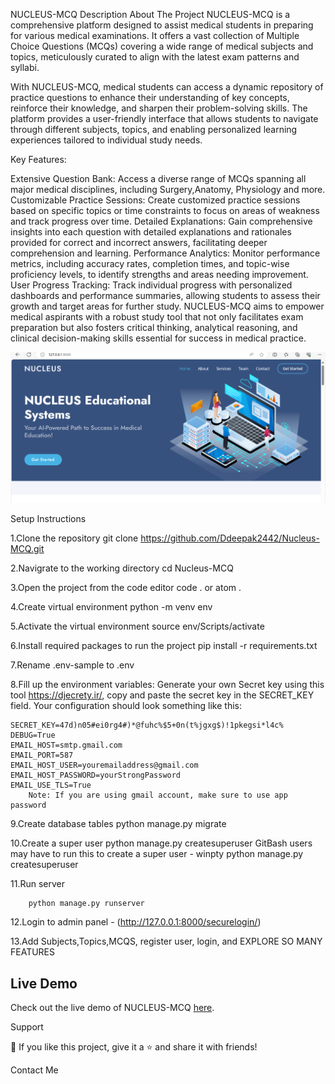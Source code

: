 NUCLEUS-MCQ
Description
        About The Project
NUCLEUS-MCQ is a comprehensive platform designed to assist medical students in preparing for various medical examinations. It offers a vast collection of Multiple Choice Questions (MCQs) covering a wide range of medical subjects and topics, meticulously curated to align with the latest exam patterns and syllabi.

With NUCLEUS-MCQ, medical students can access a dynamic repository of practice questions to enhance their understanding of key concepts, reinforce their knowledge, and sharpen their problem-solving skills. The platform provides a user-friendly interface that allows students to navigate through different subjects, topics, and  enabling personalized learning experiences tailored to individual study needs.

Key Features:

Extensive Question Bank: Access a diverse range of MCQs spanning all major medical disciplines, including  Surgery,Anatomy, Physiology and more.
Customizable Practice Sessions: Create customized practice sessions based on specific topics or time constraints to focus on areas of weakness and track progress over time.
Detailed Explanations: Gain comprehensive insights into each question with detailed explanations and rationales provided for correct and incorrect answers, facilitating deeper comprehension and learning.
Performance Analytics: Monitor performance metrics, including accuracy rates, completion times, and topic-wise proficiency levels, to identify strengths and areas needing improvement.
User Progress Tracking: Track individual progress with personalized dashboards and performance summaries, allowing students to assess their growth and target areas for further study.
NUCLEUS-MCQ aims to empower medical aspirants with a robust study tool that not only facilitates exam preparation but also fosters critical thinking, analytical reasoning, and clinical decision-making skills essential for success in medical practice.

![Homepage](screenshots/nucleushome.png)

Setup Instructions


1.Clone the repository git clone https://github.com/Ddeepak2442/Nucleus-MCQ.git

2.Navigrate to the working directory  cd Nucleus-MCQ

3.Open the project from the code editor code . or atom .

4.Create virtual environment python -m venv env

5.Activate the virtual environment source env/Scripts/activate

6.Install required packages to run the project pip install -r requirements.txt

7.Rename .env-sample to .env

8.Fill up the environment variables: Generate your own Secret key using this tool https://djecrety.ir/, copy and paste the secret key in the SECRET_KEY field.
     Your configuration should look something like this:

    SECRET_KEY=47d)n05#ei0rg4#)*@fuhc%$5+0n(t%jgxg$)!1pkegsi*l4c%
    DEBUG=True
    EMAIL_HOST=smtp.gmail.com
    EMAIL_PORT=587
    EMAIL_HOST_USER=youremailaddress@gmail.com
    EMAIL_HOST_PASSWORD=yourStrongPassword
    EMAIL_USE_TLS=True
        Note: If you are using gmail account, make sure to use app password

9.Create database tables
        python manage.py migrate


10.Create a super user
        python manage.py createsuperuser
        GitBash users may have to run this to create a super user - winpty python manage.py createsuperuser



11.Run server

        python manage.py runserver


12.Login to admin panel - (http://127.0.0.1:8000/securelogin/)


13.Add Subjects,Topics,MCQS, register user, login, and EXPLORE SO MANY FEATURES

## Live Demo

Check out the live demo of NUCLEUS-MCQ [here](https://www.nucleus-edu.com/).


Support

💙 If you like this project, give it a ⭐ and share it with friends!

Contact Me